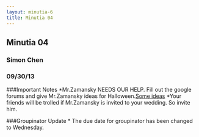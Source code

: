 ```yaml
---
layout: minutia-6
title: Minutia 04
---
```


## Minutia 04
### Simon Chen
### 09/30/13

###Important Notes
    *Mr.Zamansky NEEDS OUR HELP. Fill out the google forums and give Mr.Zamansky ideas for Halloween.[Some ideas](http://www.reddit.com/search?q=adult+halloween+costume+ideas)
    *Your friends will be trolled if Mr.Zamansky is invited to your wedding. So invite him. 
     

###Groupinator Update
    * The due date for groupinator has been changed to Wednesday.		